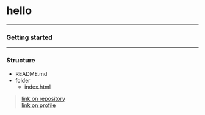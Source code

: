 # hello
***
### Getting started
***
### Structure
+ README.md
+ folder
  - index.html
    
>[link on repository](https://github.com/iamalexanderkorchgin/hello.git)  
[link on profile](https://github.com/iamalexanderkorchgin)
